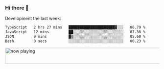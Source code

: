 ### Hi there 👋

Development the last week:
<!--START_SECTION:waka-->

```txt
TypeScript   2 hrs 27 mins   █████████████████████▓░░░   86.79 %
JavaScript   12 mins         ██░░░░░░░░░░░░░░░░░░░░░░░   07.38 %
JSON         9 mins          █▒░░░░░░░░░░░░░░░░░░░░░░░   05.60 %
Bash         0 secs          ░░░░░░░░░░░░░░░░░░░░░░░░░   00.23 %
```

<!--END_SECTION:waka-->

<!--
**JASONPANGGO/jasonpanggo** is a ✨ _special_ ✨ repository because its `README.md` (this file) appears on your GitHub profile.

Here are some ideas to get you started:

- 🔭 I’m currently working on ...
- 🌱 I’m currently learning ...
- 👯 I’m looking to collaborate on ...
- 🤔 I’m looking for help with ...
- 💬 Ask me about ...
- 📫 How to reach me: ...
- 😄 Pronouns: ...
- ⚡ Fun fact: ...
-->

<a href="https://volt.fm/user/q8yd9e79csfr57rt" target="_blank"><img src="https://spotify-badge-egoist.vercel.app/api/now-playing" width="540" height="52" alt="now playing"></a>

